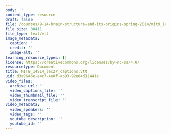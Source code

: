 ```yaml
---
body: ''
content_type: resource
draft: false
file: /courses/9-14-brain-structure-and-its-origins-spring-2014/mit9_14s14_lec27_captions.vtt
file_size: 80411
file_type: text/vtt
image_metadata:
  caption: ''
  credit: ''
  image-alt: ''
learning_resource_types: []
license: https://creativecommons.org/licenses/by-nc-sa/4.0/
resourcetype: Document
title: MIT9_14S14_lec27_captions.vtt
uid: d3a9646e-e4c7-4e8f-ab93-92e84d11441e
video_files:
  archive_url: ''
  video_captions_file: ''
  video_thumbnail_file: ''
  video_transcript_file: ''
video_metadata:
  video_speakers: ''
  video_tags: ''
  youtube_description: ''
  youtube_id: ''
---
```

